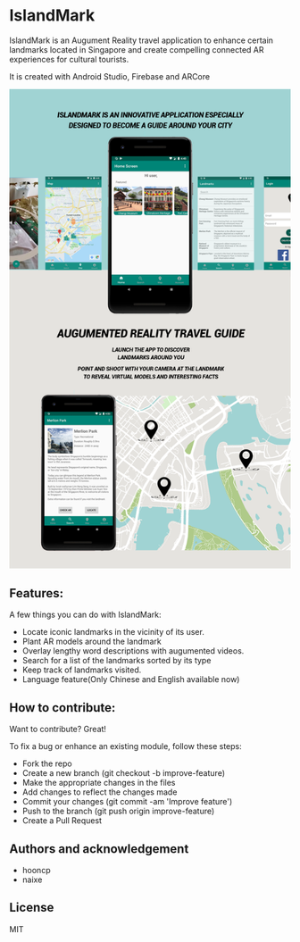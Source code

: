 # IslandMark

IslandMark is an Augument Reality travel application to enhance certain landmarks located in Singapore and create compelling connected AR experiences for cultural tourists. 

It is created with Android Studio, Firebase and ARCore

![Poster](Poster_V1.png)



## Features:
A few things you can do with IslandMark:

- Locate iconic landmarks in the vicinity of its user. 
- Plant AR models around the landmark
- Overlay lengthy word descriptions with augumented videos.
- Search for a list of the landmarks sorted by its type
- Keep track of landmarks visited.
- Language feature(Only Chinese and English available now)

## How to contribute:
Want to contribute? Great!

To fix a bug or enhance an existing module, follow these steps:

- Fork the repo
- Create a new branch (git checkout -b improve-feature)
- Make the appropriate changes in the files
- Add changes to reflect the changes made
- Commit your changes (git commit -am 'Improve feature')
- Push to the branch (git push origin improve-feature)
- Create a Pull Request

## Authors and acknowledgement
- hooncp
- naixe

## License 
MIT
